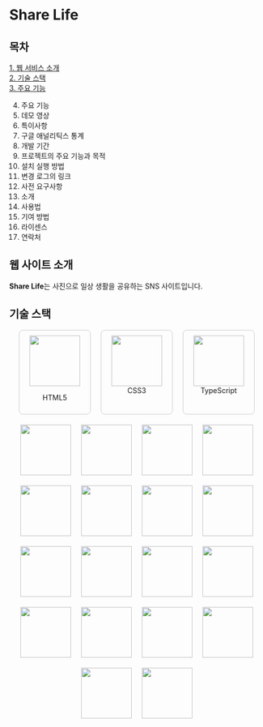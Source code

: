 # Share Life

## 목차
[1. 웹 서비스 소개](#웹-서비스-소개)<br>
[2. 기술 스택](#기술-스택)<br>
[3. 주요 기능](#주요-기능)<br>

4. 주요 기능
5. 데모 영상
6. 특이사항
7. 구글 애널리틱스 통계
8. 개발 기간
9. 프로젝트의 주요 기능과 목적
10. 설치 실행 방법
11. 변경 로그의 링크
12. 사전 요구사항
13. 소개
14. 사용법
15. 기여 방법
16. 라이센스
17. 연락처

## 웹 사이트 소개
**Share Life**는 사진으로 일상 생활을 공유하는 SNS 사이트입니다.

## 기술 스택
<div style="display: flex; flex-wrap: wrap; gap: 20px; justify-content: center;">
    <div style="border: 1px solid #ccc; border-radius: 8px; padding: 10px; text-align: center; width: 120px;">
<img src='https://github.com/user-attachments/assets/ee5c1862-f414-4fa8-b792-bd7844692431' width='100' height='100'><p>HTML5</p></img>
    </div>
      <div style="border: 1px solid #ccc; border-radius: 8px; padding: 10px; text-align: center; width: 120px;">
<img src='https://github.com/user-attachments/assets/ae9db30b-ded1-4293-9465-44d28008da47' width='100' height='100'>CSS3</img>
      </div>
        <div style="border: 1px solid #ccc; border-radius: 8px; padding: 10px; text-align: center; width: 120px;">
<img src='https://github.com/user-attachments/assets/09c362d3-3fb8-42bd-9a6e-4d34882df65b' width='100' height='100'>TypeScript</img>
        </div>
<img src='https://github.com/user-attachments/assets/90b481fa-feff-4fc6-a72f-a35e81d06918' width='100' height='100'></img>
<img src='https://github.com/user-attachments/assets/b8e7b005-c293-4ab7-9b65-af7fe948d738' width='100' height='100'></img>
<img src='' width='100' height='100'></img>
<img src='' width='100' height='100'></img>
<img src='' width='100' height='100'></img>
<img src='' width='100' height='100'></img>
<img src='' width='100' height='100'></img>
<img src='' width='100' height='100'></img>
<img src='' width='100' height='100'></img>
<img src='' width='100' height='100'></img>
<img src='' width='100' height='100'></img>
<img src='' width='100' height='100'></img>
<img src='' width='100' height='100'></img>
<img src='' width='100' height='100'></img>
<img src='' width='100' height='100'></img>
<img src='' width='100' height='100'></img>
<img src='' width='100' height='100'></img>
<img src='' width='100' height='100'></img>
</div></div>
